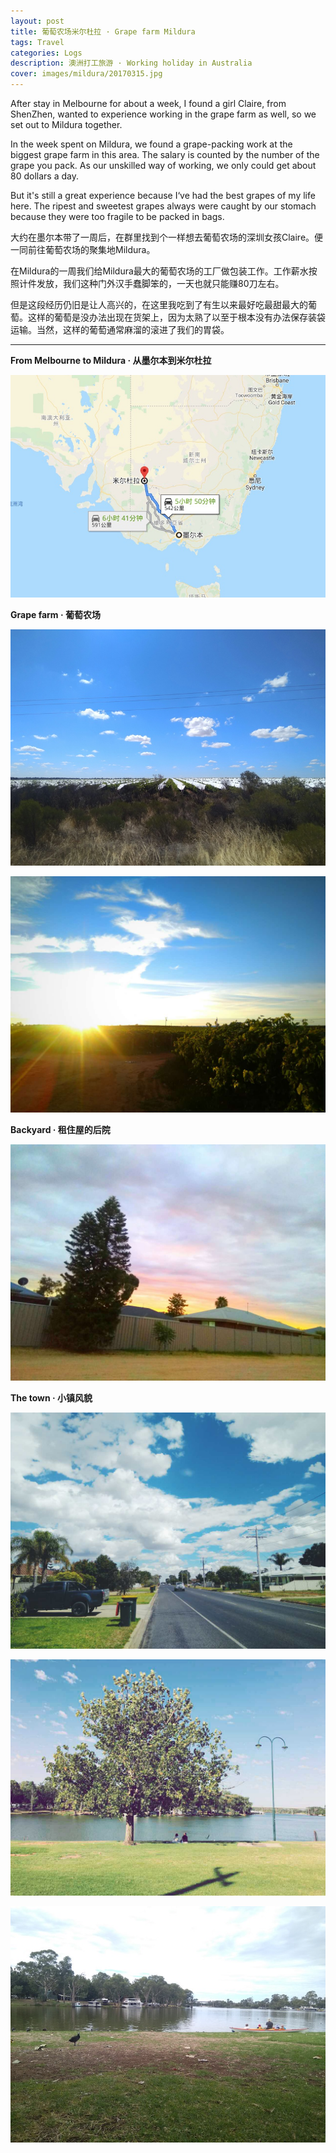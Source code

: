 ```yaml
---
layout: post
title: 葡萄农场米尔杜拉 · Grape farm Mildura
tags: Travel
categories: Logs
description: 澳洲打工旅游 · Working holiday in Australia
cover: images/mildura/20170315.jpg
---
```


After stay in Melbourne for about a week, I found a girl Claire, from ShenZhen, wanted to experience working in the grape farm as well, so we set out to Mildura together. 

In the week spent on Mildura, we found a grape-packing work at the biggest grape farm in this area. The salary is counted by the number of the grape you pack. As our unskilled way of working, we only could get about 80 dollars a day. 

But it's still a great experience because I‘ve had the best grapes of my life here. The ripest and sweetest grapes always were caught by our stomach because they were too fragile to be packed in bags.

大约在墨尔本带了一周后，在群里找到个一样想去葡萄农场的深圳女孩Claire。便一同前往葡萄农场的聚集地Mildura。

在Mildura的一周我们给Mildura最大的葡萄农场的工厂做包装工作。工作薪水按照计件发放，我们这种门外汉手蠢脚笨的，一天也就只能赚80刀左右。

但是这段经历仍旧是让人高兴的，在这里我吃到了有生以来最好吃最甜最大的葡萄。这样的葡萄是没办法出现在货架上，因为太熟了以至于根本没有办法保存装袋运输。当然，这样的葡萄通常麻溜的滚进了我们的胃袋。

---

**From Melbourne to Mildura · 从墨尔本到米尔杜拉**

![mildura1](/images/mildura/melbourne-mildura.jpg)

**Grape farm · 葡萄农场**

![mildura1](/images/mildura/20170315.jpg)

![mildura1](/images/mildura/1648155928.jpg)

**Backyard · 租住屋的后院**

![mildura2](/images/mildura/1434421047.jpg)

**The town · 小镇风貌**

![mildura4](/images/mildura/1626546598.jpg)

![mildura3](/images/mildura/123431603.jpg)

![mildura3](/images/mildura/20170326.jpg)



